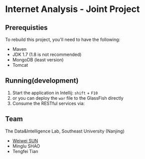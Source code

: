 # Internet Analysis - Joint Project

## Prerequisties

To rebuild this project, you'll need to have the following:
	
- Maven
- JDK 1.7 (1.8 is not recommended)
- MongoDB (least version)
- Tomcat

## Running(development)

1. Start the application in Intellij: `shift` + `F10`
2. or you can deploy the `war` file to the GlassFish directly
3. Consume the RESTful services via:

## Team

The Data&Intelligence Lab, Southeast University (Nanjing)

- [Weiwei SUN](http://wwsun.me)
- Minglu SHAO
- Tengfei Tian
